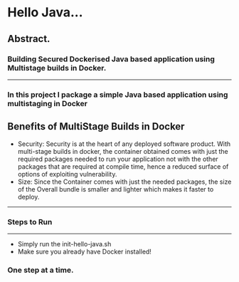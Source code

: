 # Hello Java...

## Abstract.

### Building Secured Dockerised Java based application using Multistage builds in Docker.

---

### In this project I package a simple Java based application using multistaging in Docker

## Benefits of MultiStage Builds in Docker

- Security: Security is at the heart of any deployed software product. With multi-stage builds in docker, the container obtained comes with just the required packages needed to run your application not with the other packages that are required at compile time, hence a reduced surface of options of exploiting vulnerability.
- Size: Since the Container comes with just the needed packages, the size of the Overall bundle is smaller and lighter which makes it faster to deploy.

---

### Steps to Run

---

- Simply run the init-hello-java.sh
- Make sure you already have Docker installed!

### One step at a time.

